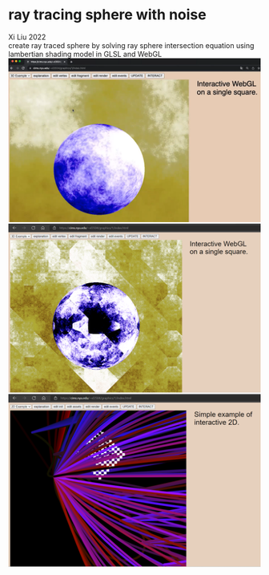 # ray tracing sphere with noise
Xi Liu 2022</br>
create ray traced sphere by solving ray sphere intersection equation using lambertian shading model in GLSL and WebGL</br>
![3d](imgs/3d.png)
![3d version 2](imgs/3d.2.png)
![2d](imgs/2d.png)
